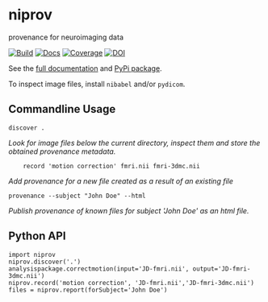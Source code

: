 niprov
======
provenance for neuroimaging data

[![Build](https://travis-ci.org/ilogue/niprov.svg?branch=master)](https://travis-ci.org/ilogue/niprov)
[![Docs](https://readthedocs.org/projects/niprov/badge/?version=latest)](http://niprov.readthedocs.org/)
[![Coverage](https://img.shields.io/coveralls/ilogue/niprov.svg)](https://coveralls.io/r/ilogue/niprov)
[![DOI](https://zenodo.org/badge/7344/ilogue/niprov.svg)](http://dx.doi.org/10.5281/zenodo.13683)

See the [full documentation](http://niprov.readthedocs.org/) and [PyPi package](https://pypi.python.org/pypi/niprov).

To inspect image files, install `nibabel` and/or `pydicom`.

Commandline Usage
-----------------

```
discover .
```
*Look for image files below the current directory, inspect them and store the obtained provenance metadata.*

```
    record 'motion correction' fmri.nii fmri-3dmc.nii
```
*Add provenance for a new file created as a result of an existing file*

```
provenance --subject "John Doe" --html
```
*Publish provenance of known files for subject 'John Doe' as an html file.*

Python API
-----------------

```
import niprov
niprov.discover('.')
analysispackage.correctmotion(input='JD-fmri.nii', output='JD-fmri-3dmc.nii')
niprov.record('motion correction', 'JD-fmri.nii','JD-fmri-3dmc.nii')
files = niprov.report(forSubject='John Doe')
```


